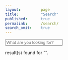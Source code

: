 ```yaml
---
layout:         page
title:          "Search"
published:      true
permalink:      /search/
search_omit:    true
---
```


<div id="search-container">
  <form method="get" action="/search" data-search-form>
    <input type="search" name="q" id="q" placeholder="What are you looking for?" data-search-input />
  </form>
</div>

  <!-- Search results placeholder -->
  <p data-search-found>
    <span data-search-found-count></span> result(s) found for &ldquo;<span data-search-found-term></span>&rdquo;.
  </p>
  <div data-search-results></div>

  <!-- Search result template -->
  <script type="text/x-template" id="search-result">
    <p><a href="##Url##">##Title##</a></br>Posted on ##Date##</p>
    <p>##Excerpt##</p>
  </script>

  <!-- jQuery - required but can be moved to the <head> -->
  <script src="//ajax.googleapis.com/ajax/libs/jquery/1.10.2/jquery.min.js"></script>

  <!-- Search script - Must appear after template -->
  <script src="/assets/js/search.js"></script>
